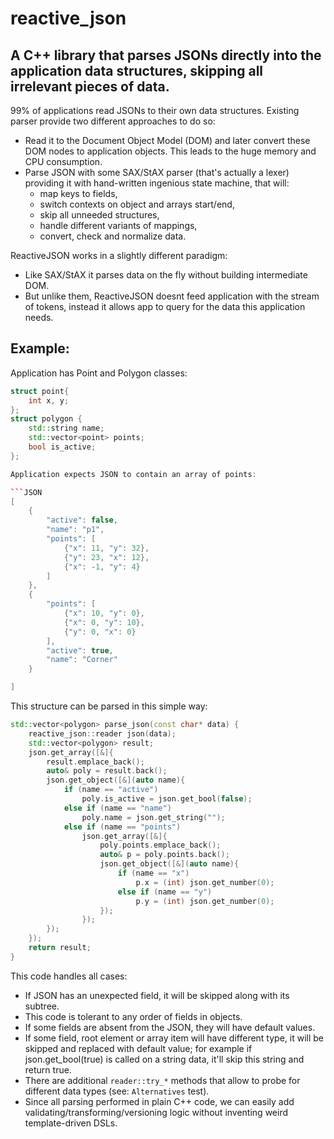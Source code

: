 # reactive_json
## A C++ library that parses JSONs directly into the application data structures, skipping all irrelevant pieces of data.

99% of applications read JSONs to their own data structures. Existing parser provide two different approaches to do so:

* Read it to the Document Object Model (DOM) and later convert these DOM nodes to application objects. This leads to the huge memory and CPU consumption.
* Parse JSON with some SAX/StAX parser (that's actually a lexer) providing it with hand-written ingenious state machine, that will:
  * map keys to fields,
  * switch contexts on object and arrays start/end,
  * skip all unneeded structures,
  * handle different variants of mappings,
  * convert, check and normalize data.

ReactiveJSON works in a slightly different paradigm:
* Like SAX/StAX it parses data on the fly without building intermediate DOM.
* But unlike them, ReactiveJSON doesnt feed application with the stream of tokens, instead it allows app to query for the data this application needs.

## Example:

Application has Point and Polygon classes:

```C++
struct point{
    int x, y;
};
struct polygon {
    std::string name;
    std::vector<point> points;
    bool is_active;
};

Application expects JSON to contain an array of points:

```JSON
[
    {
        "active": false,
        "name": "p1",
        "points": [
            {"x": 11, "y": 32},
            {"y": 23, "x": 12},
            {"x": -1, "y": 4}
        ]
    },
    {
        "points": [
            {"x": 10, "y": 0},
            {"x": 0, "y": 10},
            {"y": 0, "x": 0}
        ],
        "active": true,
        "name": "Corner"
    }

]
```

This structure can be parsed in this simple way:

```C++
std::vector<polygon> parse_json(const char* data) {
    reactive_json::reader json(data);
    std::vector<polygon> result;
    json.get_array([&]{
        result.emplace_back();
        auto& poly = result.back();
        json.get_object([&](auto name){
            if (name == "active")
                poly.is_active = json.get_bool(false);
            else if (name == "name")
                poly.name = json.get_string("");
            else if (name == "points")
                json.get_array([&]{
                    poly.points.emplace_back();
                    auto& p = poly.points.back();
                    json.get_object([&](auto name){
                        if (name == "x")
                            p.x = (int) json.get_number(0);
                        else if (name == "y")
                            p.y = (int) json.get_number(0);
                    });
                });
        });
    });
    return result;
}
```

This code handles all cases:
* If JSON has an unexpected field, it will be skipped along with its subtree.
* This code is tolerant to any order of fields in objects.
* If some fields are absent from the JSON, they will have default values.
* If some field, root element or array item will have different type, it will be skipped and replaced with default value; for example if json.get_bool(true) is called on a string data, it'll skip this string and return true.
* There are additional `reader::try_*` methods that allow to probe for different data types (see: `Alternatives` test).
* Since all parsing performed in plain C++ code, we can easily add validating/transforming/versioning logic without inventing weird template-driven DSLs.
